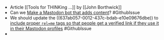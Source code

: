 - Article [[Tools for THINKing …]] by [[John Borthwick]]
- Can we [Make a Mastodon bot that adds content](https://github.com/ToolsForThoughtRocks/ToolsForThoughtLogSeq/issues/12)? #GithubIssue
- We should update the ((637ab057-0012-437c-bdab-e10e09676dbe)) to [include proper `rel=me` tags so that people get a verified link if they use it in their Mastodon profiles](https://github.com/ToolsForThoughtRocks/ToolsForThoughtLogSeq/issues/11) #GithubIssue
-